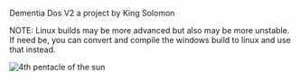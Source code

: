 Dementia Dos V2
a project by King Solomon

NOTE: Linux builds may be more advanced but also may be more unstable.
      If need be, you can convert and compile the windows build to
      linux and use that instead.

<picture>
 <source media="(prefers-color-scheme: dark)" srcset="http://www.geocities.ws/dragons_nest_l/img/kos_f35.jpg">
 <source media="(prefers-color-scheme: light)" srcset="http://www.geocities.ws/dragons_nest_l/img/kos_f35.jpg">
 <img alt="4th pentacle of the sun" src="http://www.geocities.ws/dragons_nest_l/img/kos_f35.jpg">
</picture>
